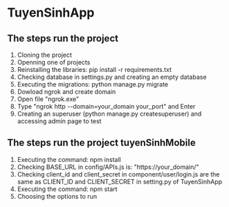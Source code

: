 # TuyenSinhApp
## The steps run the project
1. Cloning the project
2. Openning one of projects
3. Reinstalling the libraries: pip install -r requirements.txt
4. Checking database in settings.py and creating an empty database
5. Executing the migrations: python manage.py migrate
5. Dowload ngrok and create domain 
6. Open file "ngrok.exe"
7. Type "ngrok http --domain=your_domain your_port" and Enter
8. Creating an superuser (python manage.py createsuperuser) and accessing admin page to test

## The steps run the project tuyenSinhMobile
1. Executing the command: npm install
2. Checking BASE_URL in config/APIs.js is: "https://your_domain/"
3. Checking client_id and client_secret in component/user/login.js are the same as CLIENT_ID and CLIENT_SECRET in setting.py of TuyenSinhApp
4. Executing the command: npm start
5. Choosing the options to run
